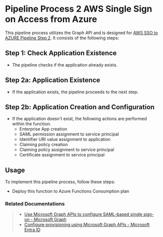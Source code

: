 # Pipeline Process 2 AWS Single Sign on Access from Azure

This pipeline process utilizes the Graph API and is designed for [AWS SSO to AZURE Pipeline Step 2](https://github.com/ahmedraufofficial/AWS-Single-Sign-On-Azure-Pipeline-1). It consists of the following steps:

## Step 1: Check Application Existence

- The pipeline checks if the application already exists.

## Step 2a: Application Existence

- If the application exists, the pipeline proceeds to the next step.

## Step 2b: Application Creation and Configuration

- If the application doesn't exist, the following actions are performed within the function:
  - Enterprise App creation
  - SAML permission assignment to service principal
  - Identifier URI value assignment to application
  - Claiming policy creation
  - Claiming policy assignment to service principal
  - Certificate assignment to service principal

## Usage

To implement this pipeline process, follow these steps:
- Deploy this function to Azure Functions Consumption plan

### Related Documentations
> - [Use Microsoft Graph APIs to configure SAML-based single sign-on - Microsoft Graph](https://docs.microsoft.com/en-us/graph/api/resources/saml-single-sign-on)
> - [Configure provisioning using Microsoft Graph APIs - Microsoft Entra ID](https://learn.microsoft.com/en-us/entra/identity/app-provisioning/application-provisioning-configuration-api)
